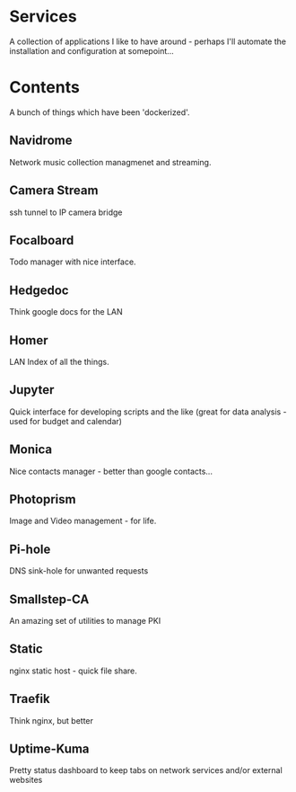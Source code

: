 # Services

A collection of applications I like to have around - perhaps I'll automate the installation and configuration at somepoint...

# Contents

A bunch of things which have been 'dockerized'.

## Navidrome

Network music collection managmenet and streaming.

## Camera Stream

ssh tunnel to IP camera bridge

## Focalboard

Todo manager with nice interface.

## Hedgedoc

Think google docs for the LAN

## Homer

LAN Index of all the things.

## Jupyter

Quick interface for developing scripts and the like (great for data analysis - used for budget and calendar)

## Monica

Nice contacts manager - better than google contacts...

## Photoprism

Image and Video management - for life.

## Pi-hole

DNS sink-hole for unwanted requests

## Smallstep-CA

An amazing set of utilities to manage PKI

## Static

nginx static host - quick file share.

## Traefik

Think nginx, but better

## Uptime-Kuma

Pretty status dashboard to keep tabs on network services and/or external websites

